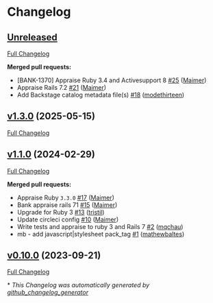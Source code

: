 # Changelog

## [Unreleased](https://github.com/appfolio/ae_skip_asset_pipeline/tree/HEAD)

[Full Changelog](https://github.com/appfolio/ae_skip_asset_pipeline/compare/v1.3.0...HEAD)

**Merged pull requests:**

- \[BANK-1370\] Appraise Ruby 3.4 and Activesupport 8 [\#25](https://github.com/appfolio/ae_skip_asset_pipeline/pull/25) ([Maimer](https://github.com/Maimer))
- Appraise Rails 7.2 [\#21](https://github.com/appfolio/ae_skip_asset_pipeline/pull/21) ([Maimer](https://github.com/Maimer))
- Add Backstage catalog metadata file\(s\) [\#18](https://github.com/appfolio/ae_skip_asset_pipeline/pull/18) ([modethirteen](https://github.com/modethirteen))

## [v1.3.0](https://github.com/appfolio/ae_skip_asset_pipeline/tree/v1.3.0) (2025-05-15)

[Full Changelog](https://github.com/appfolio/ae_skip_asset_pipeline/compare/v1.1.0...v1.3.0)

## [v1.1.0](https://github.com/appfolio/ae_skip_asset_pipeline/tree/v1.1.0) (2024-02-29)

[Full Changelog](https://github.com/appfolio/ae_skip_asset_pipeline/compare/v0.10.0...v1.1.0)

**Merged pull requests:**

- Appraise Ruby `3.3.0` [\#17](https://github.com/appfolio/ae_skip_asset_pipeline/pull/17) ([Maimer](https://github.com/Maimer))
- Bank appraise rails 71 [\#15](https://github.com/appfolio/ae_skip_asset_pipeline/pull/15) ([Maimer](https://github.com/Maimer))
- Upgrade for Ruby 3 [\#13](https://github.com/appfolio/ae_skip_asset_pipeline/pull/13) ([tristil](https://github.com/tristil))
- Update circleci config [\#10](https://github.com/appfolio/ae_skip_asset_pipeline/pull/10) ([Maimer](https://github.com/Maimer))
- Write tests and appraise to ruby 3 and Rails 7 [\#2](https://github.com/appfolio/ae_skip_asset_pipeline/pull/2) ([mqchau](https://github.com/mqchau))
- mb - add javascript|stylesheet pack\_tag [\#1](https://github.com/appfolio/ae_skip_asset_pipeline/pull/1) ([mathewbaltes](https://github.com/mathewbaltes))

## [v0.10.0](https://github.com/appfolio/ae_skip_asset_pipeline/tree/v0.10.0) (2023-09-21)

[Full Changelog](https://github.com/appfolio/ae_skip_asset_pipeline/compare/94430b827a030a65d97d2eeddcd1b6373bfbf5a7...v0.10.0)



\* *This Changelog was automatically generated by [github_changelog_generator](https://github.com/github-changelog-generator/github-changelog-generator)*
